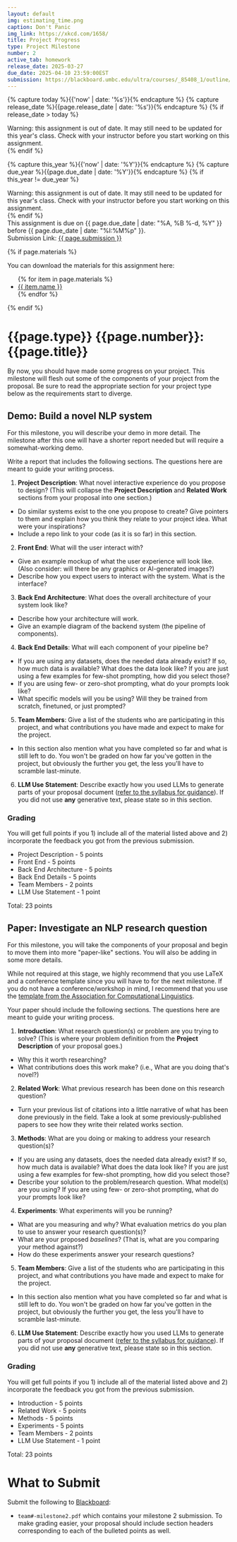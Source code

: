 ```yaml
---
layout: default
img: estimating_time.png
caption: Don't Panic
img_link: https://xkcd.com/1658/
title: Project Progress
type: Project Milestone
number: 2
active_tab: homework
release_date: 2025-03-27
due_date: 2025-04-10 23:59:00EST
submission: https://blackboard.umbc.edu/ultra/courses/_85408_1/outline/assessment/test/_7438458_1?courseId=_85408_1&gradeitemView=details
---
```


<!-- Check whether the assignment is ready to release -->
{% capture today %}{{'now' | date: '%s'}}{% endcapture %}
{% capture release_date %}{{page.release_date | date: '%s'}}{% endcapture %}
{% if release_date > today %} 
<div class="alert alert-danger">
Warning: this assignment is out of date.  It may still need to be updated for this year's class.  Check with your instructor before you start working on this assignment.
</div>
{% endif %}
<!-- End of check whether the assignment is up to date -->


<!-- Check whether the assignment is up to date -->
{% capture this_year %}{{'now' | date: '%Y'}}{% endcapture %}
{% capture due_year %}{{page.due_date | date: '%Y'}}{% endcapture %}
{% if this_year != due_year %} 
<div class="alert alert-danger">
Warning: this assignment is out of date.  It may still need to be updated for this year's class.  Check with your instructor before you start working on this assignment.
</div>
{% endif %}
<!-- End of check whether the assignment is up to date -->


<div class="alert alert-info">
This assignment is due on {{ page.due_date | date: "%A, %B %-d, %Y" }} before {{ page.due_date | date: "%I:%M%p" }}. 
<br>
Submission Link: <a href="{{page.submission}}">{{ page.submission }}</a>
</div>

{% if page.materials %}
<div class="alert alert-info">
You can download the materials for this assignment here:
<ul>
{% for item in page.materials %}
<li><a href="{{item.url}}">{{ item.name }}</a></li>
{% endfor %}
</ul>
</div>
{% endif %}


{{page.type}} {{page.number}}: {{page.title}}
=============================================================

By now, you should have made some progress on your project. This milestone will flesh out some of the components of your project from the proposal. Be sure to read the appropriate section for your project type below as the requirements start to diverge.


## Demo: Build a novel NLP system
For this milestone, you will describe your demo in more detail. The milestone after this one will have a shorter report needed but will require a somewhat-working demo. 

Write a report that includes the following sections. The questions here are meant to guide your writing process.
1. __Project Description__: What novel interactive experience do you propose to design? (This will collapse the __Project Description__ and __Related Work__ sections from your proposal into one section.)
  - Do similar systems exist to the one you propose to create? Give pointers to them and explain how you think they relate to your project idea. What were your inspirations?
  - Include a repo link to your code (as it is so far) in this section.
2. __Front End__: What will the user interact with?
  - Give an example mockup of what the user experience will look like. (Also consider: will there be any graphics or AI-generated images?)
  - Describe how you expect users to interact with the system. What is the interface?
3. __Back End Architecture__: What does the overall architecture of your system look like? 
  - Describe how your architecture will work.
  - Give an example diagram of the backend system (the pipeline of components).
4. __Back End Details__: What will each component of your pipeline be?
  - If you are using any datasets, does the needed data already exist?  If so, how much data is available? What does the data look like? If you are just using a few examples for few-shot prompting, how did you select those?
  - If you are using few- or zero-shot prompting, what do your prompts look like?
  - What specific models will you be using? Will they be trained from scratch, finetuned, or just prompted?
5. __Team Members__: Give a list of the students who are participating in this project, and what contributions you have made and expect to make for the project.
  - In this section also mention what you have completed so far and what is still left to do. You won't be graded on how far you've gotten in the project, but obviously the further you get, the less you'll have to scramble last-minute.
6. __LLM Use Statement__: Describe exactly how you used LLMs to generate parts of your proposal document (<a href="https://laramartin.net/NLP-class/index.html#generative-ai">refer to the syllabus for guidance</a>). If you did not use **any** generative text, please state so in this section.

### Grading
<div class="alert alert-warning" markdown="1">
You will get full points if you 1) include all of the material listed above and 2) incorporate the feedback you got from the previous submission.<br>

* Project Description - 5 points
* Front End - 5 points
* Back End Architecture - 5 points
* Back End Details - 5 points
* Team Members - 2 points
* LLM Use Statement - 1 point

Total: 23 points
</div>


## Paper: Investigate an NLP research question
For this milestone, you will take the components of your proposal and begin to move them into more "paper-like" sections. You will also be adding in some more details.

While not required at this stage, we highly recommend that you use LaTeX and a conference template since you will have to for the next milestone. If you do not have a conference/workshop in mind, I recommend that you use the [template from the Association for Computational Linguistics](https://www.overleaf.com/latex/templates/association-for-computational-linguistics-acl-conference/jvxskxpnznfj).

Your paper should include the following sections. The questions here are meant to guide your writing process.
1. __Introduction__: What research question(s) or problem are you trying to solve? (This is where your problem definition from the __Project Description__ of your proposal goes.)
  - Why this it worth researching?
  - What contributions does this work make? (i.e., What are you doing that's novel?)
2. __Related Work__: What previous research has been done on this research question?
  - Turn your previous list of citations into a little narrative of what has been done previously in the field. Take a look at some previously-published papers to see how they write their related works section.
3. __Methods__: What are you doing or making to address your research question(s)?
  - If you are using any datasets, does the needed data already exist?  If so, how much data is available? What does the data look like? If you are just using a few examples for few-shot prompting, how did you select those?
  - Describe your solution to the problem/research question. What model(s) are you using? If you are using few- or zero-shot prompting, what do your prompts look like?
4. __Experiments__: What experiments will you be running?
  - What are you measuring and why? What evaluation metrics do you plan to use to answer your research question(s)?
  - What are your proposed *baselines*? (That is, what are you comparing your method against?)
  - How do these experiments answer your research questions?
5. __Team Members__: Give a list of the students who are participating in this project, and what contributions you have made and expect to make for the project.
  - In this section also mention what you have completed so far and what is still left to do. You won't be graded on how far you've gotten in the project, but obviously the further you get, the less you'll have to scramble last-minute.
6. __LLM Use Statement__: Describe exactly how you used LLMs to generate parts of your proposal document (<a href="https://laramartin.net/NLP-class/index.html#generative-ai">refer to the syllabus for guidance</a>). If you did not use **any** generative text, please state so in this section.

### Grading
<div class="alert alert-warning" markdown="1">
You will get full points if you 1) include all of the material listed above and 2) incorporate the feedback you got from the previous submission.<br>

* Introduction - 5 points
* Related Work - 5 points
* Methods - 5 points
* Experiments - 5 points
* Team Members - 2 points
* LLM Use Statement - 1 point

Total: 23 points
</div>

# What to Submit
Submit the following to [Blackboard]({{page.submission_link}}):
* `team#-milestone2.pdf` which contains your milestone 2 submission. To make grading easier, your proposal should include section headers corresponding to each of the bulleted points as well. 



